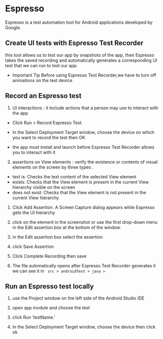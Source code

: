 # Espresso

Espresso is a test automation tool for Android applications developed by Google.

## Create UI tests with Espresso Test Recorder

this tool allows us to test our app by snapshots of the app, then Espresso takes the saved recording and automatically generates a corresponding UI test that we can run to test our app.

* Important Tip Before using Espresso Test Recorder,we have to turn off animations on the test device

## Record an Espresso test

1. UI interactions : it include actions that a person may use to interact with the app

 * Click Run > Record Espresso Test.
 
 * In the Select Deployment Target window, choose the device on which you want to record the test then OK
 
 * the app must install and launch before Espresso Test Recorder allows you to interact with it

2. assertions on View elements : verify the existence or contents of visual elements on the screen by three types .

 * text is: Checks the text  content of the selected View  element
 * exists: Checks that the View  element is present in the  current View hierarchy visible on the screen
 * does not exist: Checks that  the View element is not  present in the current View  hierarchy

 1. Click Add Assertion. A Screen Capture dialog appears while Espresso gets the UI hierarchy

 2.  click on the element in the screenshot or use the first drop-down menu in the Edit assertion box at the bottom of the window.

 3. in the Edit assertion box select the assertion 

 4. click Save Assertion

 5. Click Complete Recording then save 

 6. The file automatically opens after Espresso Test Recorder generates it we can see it in ` src > androidTest > java >`


## Run an Espresso test locally


1. use the Project  window on the left side of the Android Studio IDE

2. open app module and choose the test 

3.  click Run ‘testName.’

4. In the Select Deployment Target window, choose the device then click ok
